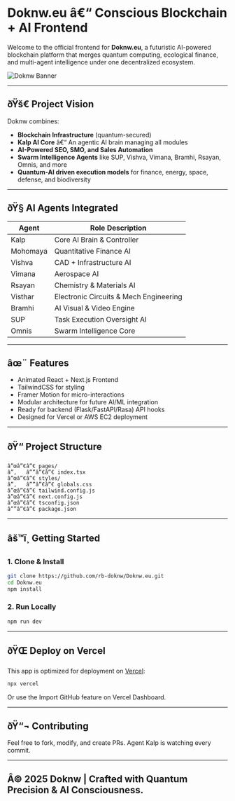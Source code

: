 # Doknw.eu â€“ Conscious Blockchain + AI Frontend

Welcome to the official frontend for **Doknw.eu**, a futuristic AI-powered blockchain platform that merges quantum computing, ecological finance, and multi-agent intelligence under one decentralized ecosystem.

![Doknw Banner](https://doknw.eu/banner.png)

---

## ðŸš€ Project Vision

Doknw combines:
- **Blockchain Infrastructure** (quantum-secured)
- **Kalp AI Core** â€“ An agentic AI brain managing all modules
- **AI-Powered SEO, SMO, and Sales Automation**
- **Swarm Intelligence Agents** like SUP, Vishva, Vimana, Bramhi, Rsayan, Omnis, and more
- **Quantum-AI driven execution models** for finance, energy, space, defense, and biodiversity

---

## ðŸ§  AI Agents Integrated

| Agent   | Role Description |
|---------|------------------|
| Kalp    | Core AI Brain & Controller |
| Mohomaya | Quantitative Finance AI |
| Vishva  | CAD + Infrastructure AI |
| Vimana  | Aerospace AI |
| Rsayan  | Chemistry & Materials AI |
| Visthar | Electronic Circuits & Mech Engineering |
| Bramhi  | AI Visual & Video Engine |
| SUP     | Task Execution Oversight AI |
| Omnis   | Swarm Intelligence Core |

---

## âœ¨ Features

- Animated React + Next.js Frontend
- TailwindCSS for styling
- Framer Motion for micro-interactions
- Modular architecture for future AI/ML integration
- Ready for backend (Flask/FastAPI/Rasa) API hooks
- Designed for Vercel or AWS EC2 deployment

---

## ðŸ“ Project Structure

```
â”œâ”€â”€ pages/
â”‚   â””â”€â”€ index.tsx
â”œâ”€â”€ styles/
â”‚   â””â”€â”€ globals.css
â”œâ”€â”€ tailwind.config.js
â”œâ”€â”€ next.config.js
â”œâ”€â”€ tsconfig.json
â””â”€â”€ package.json
```

---

## âš™ï¸ Getting Started

### 1. Clone & Install
```bash
git clone https://github.com/rb-doknw/Doknw.eu.git
cd Doknw.eu
npm install
```

### 2. Run Locally
```bash
npm run dev
```

---

## ðŸŒ Deploy on Vercel

This app is optimized for deployment on [Vercel](https://vercel.com):

```bash
npx vercel
```

Or use the Import GitHub feature on Vercel Dashboard.

---

## ðŸ“¬ Contributing

Feel free to fork, modify, and create PRs. Agent Kalp is watching every commit.

---

## Â© 2025 Doknw | Crafted with Quantum Precision & AI Consciousness.
